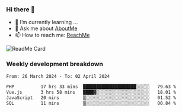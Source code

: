 ### Hi there 👋

- 🌱 I’m currently learning ...
- 💬 Ask me about [AboutMe](https://www.itzcy.com/about)
- 📫 How to reach me: [ReachMe](https://www.itzcy.com/about)

![ReadMe Card](https://github-readme-stats-ten-gilt.vercel.app/api?username=SuperChenYun&show_icons=true&title_color=fff&icon_color=79ff97&text_color=9f9f9f&bg_color=151515&hide_border=true)

### Weekly development breakdown
<!--START_SECTION:waka-->

```txt
From: 26 March 2024 - To: 02 April 2024

PHP          17 hrs 33 mins  ████████████████████░░░░░   79.63 %
Vue.js       3 hrs 58 mins   ████▓░░░░░░░░░░░░░░░░░░░░   18.01 %
JavaScript   20 mins         ▒░░░░░░░░░░░░░░░░░░░░░░░░   01.52 %
SQL          11 mins         ▒░░░░░░░░░░░░░░░░░░░░░░░░   00.84 %
```

<!--END_SECTION:waka-->
